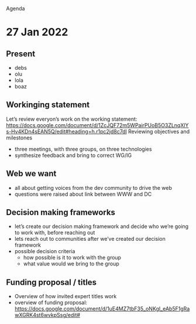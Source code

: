 Agenda
# 27 Jan 2022
## Present
* debs
* olu
* lola
* boaz
## Workinging statement
Let’s review everyon’s work on the working statement: https://docs.google.com/document/d/1ZcJQF72m5WPairPUoB5O3ZLnqXlYs-Hv4KDn4sEAN5Q/edit#heading=h.r1pc2jd8c7dl 
Reviewing objectives and milestones
* three meetings,  with three groups,  on three technologies
* synthesize feedback and bring to correct WG/IG

## Web we want 
* all about getting voices from the dev community to drive the web
* questions were raised about link between WWW and DC

## Decision making frameworks
* let’s create our decision making framework and decide who we’re going to work with, before reaching out
* lets reach out to communities after we’ve created our decision framework
* possible decision criteria
    * how possible is it to work with the group
    * what value would we bring to the group

## Funding proposal / titles
* Overview of how invited expert titles work
* overview of funding proposal: https://docs.google.com/document/d/1uE4MZ7tbF35_oNKgI_eAb5F1gRawXGRK4st6wvkpSsg/edit#
